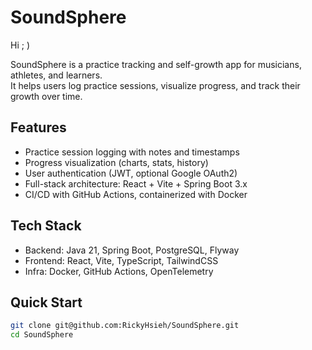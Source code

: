 # SoundSphere
Hi ; )

SoundSphere is a practice tracking and self-growth app for musicians, athletes, and learners.  
It helps users log practice sessions, visualize progress, and track their growth over time.

## Features
- Practice session logging with notes and timestamps
- Progress visualization (charts, stats, history)
- User authentication (JWT, optional Google OAuth2)
- Full-stack architecture: React + Vite + Spring Boot 3.x
- CI/CD with GitHub Actions, containerized with Docker

## Tech Stack
- Backend: Java 21, Spring Boot, PostgreSQL, Flyway
- Frontend: React, Vite, TypeScript, TailwindCSS
- Infra: Docker, GitHub Actions, OpenTelemetry

## Quick Start
```bash
git clone git@github.com:RickyHsieh/SoundSphere.git
cd SoundSphere
```